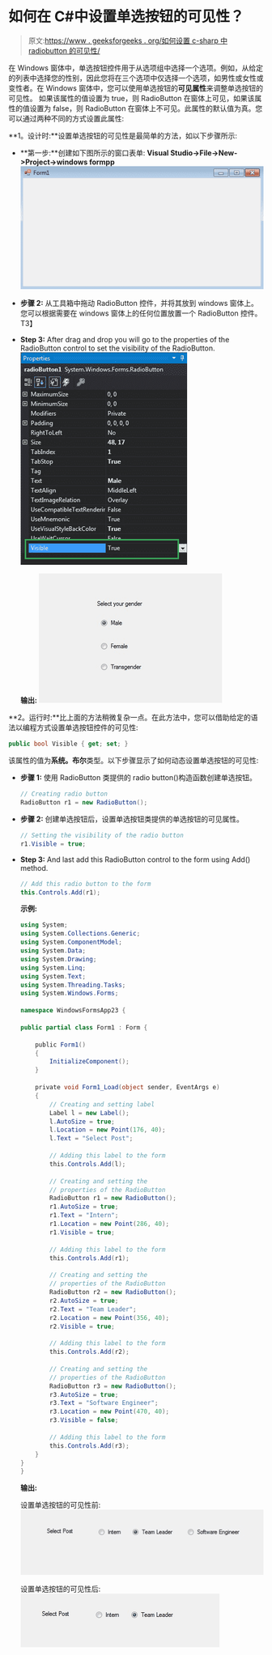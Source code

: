 # 如何在 C#中设置单选按钮的可见性？

> 原文:[https://www . geeksforgeeks . org/如何设置 c-sharp 中 radiobutton 的可见性/](https://www.geeksforgeeks.org/how-to-set-the-visibility-of-the-radiobutton-in-c-sharp/)

在 Windows 窗体中，单选按钮控件用于从选项组中选择一个选项。例如，从给定的列表中选择您的性别，因此您将在三个选项中仅选择一个选项，如男性或女性或变性者。在 Windows 窗体中，您可以使用单选按钮的**可见属性**来调整单选按钮的可见性。
如果该属性的值设置为 true，则 RadioButton 在窗体上可见，如果该属性的值设置为 false，则 RadioButton 在窗体上不可见。此属性的默认值为真。您可以通过两种不同的方式设置此属性:

**1。设计时:**设置单选按钮的可见性是最简单的方法，如以下步骤所示:

*   **第一步:**创建如下图所示的窗口表单:
    **Visual Studio->File->New->Project->windows formpp**
    ![](img/f3cd3ae5c11eb68b3d10b5ab8eec9925.png)
*   **步骤 2:** 从工具箱中拖动 RadioButton 控件，并将其放到 windows 窗体上。您可以根据需要在 windows 窗体上的任何位置放置一个 RadioButton 控件。
    T3】
*   **Step 3:** After drag and drop you will go to the properties of the RadioButton control to set the visibility of the RadioButton.
    ![](img/78216d25ace6bc10f6132edfb7e1213a.png)

    **输出:**
    ![](img/0a029e79d7c590890f3465b4787b67f3.png)

**2。运行时:**比上面的方法稍微复杂一点。在此方法中，您可以借助给定的语法以编程方式设置单选按钮控件的可见性:

```cs
public bool Visible { get; set; }
```

该属性的值为**系统。布尔**类型。以下步骤显示了如何动态设置单选按钮的可见性:

*   **步骤 1:** 使用 RadioButton 类提供的 radio button()构造函数创建单选按钮。

    ```cs
    // Creating radio button
    RadioButton r1 = new RadioButton();

    ```

*   **步骤 2:** 创建单选按钮后，设置单选按钮类提供的单选按钮的可见属性。

    ```cs
    // Setting the visibility of the radio button
    r1.Visible = true;

    ```

*   **Step 3:** And last add this RadioButton control to the form using Add() method.

    ```cs
    // Add this radio button to the form
    this.Controls.Add(r1);

    ```

    **示例:**

    ```cs
    using System;
    using System.Collections.Generic;
    using System.ComponentModel;
    using System.Data;
    using System.Drawing;
    using System.Linq;
    using System.Text;
    using System.Threading.Tasks;
    using System.Windows.Forms;

    namespace WindowsFormsApp23 {

    public partial class Form1 : Form {

        public Form1()
        {
            InitializeComponent();
        }

        private void Form1_Load(object sender, EventArgs e)
        {
            // Creating and setting label
            Label l = new Label();
            l.AutoSize = true;
            l.Location = new Point(176, 40);
            l.Text = "Select Post";

            // Adding this label to the form
            this.Controls.Add(l);

            // Creating and setting the
            // properties of the RadioButton
            RadioButton r1 = new RadioButton();
            r1.AutoSize = true;
            r1.Text = "Intern";
            r1.Location = new Point(286, 40);
            r1.Visible = true;

            // Adding this label to the form
            this.Controls.Add(r1);

            // Creating and setting the 
            // properties of the RadioButton
            RadioButton r2 = new RadioButton();
            r2.AutoSize = true;
            r2.Text = "Team Leader";
            r2.Location = new Point(356, 40);
            r2.Visible = true;

            // Adding this label to the form
            this.Controls.Add(r2);

            // Creating and setting the 
            // properties of the RadioButton
            RadioButton r3 = new RadioButton();
            r3.AutoSize = true;
            r3.Text = "Software Engineer";
            r3.Location = new Point(470, 40);
            r3.Visible = false;

            // Adding this label to the form
            this.Controls.Add(r3);
        }
    }
    }
    ```

    **输出:**

    设置单选按钮的可见性前:
    ![](img/47b10ab01572ab2fd42076897d1ae311.png)

    设置单选按钮的可见性后:
    ![](img/5d0a8c84bafaf78bd940e8e53f1ee289.png)